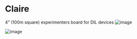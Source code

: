 # Claire
4" (100m square) experimenters board for DIL devices 
![image](https://github.com/user-attachments/assets/4c590b5c-5d59-45d4-a467-e66e9716875d)

![image](https://github.com/user-attachments/assets/27ccd186-37f1-4201-b142-ac96dde842c3)
